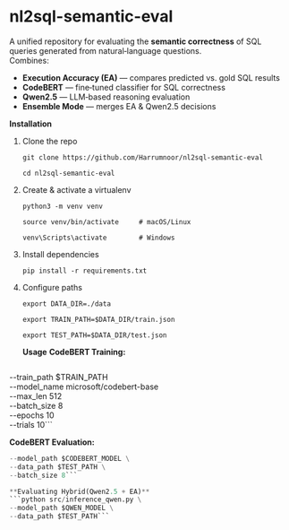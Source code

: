 # nl2sql-semantic-eval
A unified repository for evaluating the **semantic correctness** of SQL queries generated from natural‑language questions.  
Combines:

-  **Execution Accuracy (EA)** — compares predicted vs. gold SQL results  
-  **CodeBERT** — fine‑tuned classifier for SQL correctness  
-  **Qwen2.5** — LLM‑based reasoning evaluation  
-  **Ensemble Mode** — merges EA & Qwen2.5 decisions
  
  **Installation** 
1. Clone the repo
   
     ```git clone https://github.com/Harrumnoor/nl2sql-semantic-eval```

     ```cd nl2sql-semantic-eval```


3. Create & activate a virtualenv
   
     ```python3 -m venv venv```

     ```source venv/bin/activate     # macOS/Linux```
   
     ```venv\Scripts\activate        # Windows```
   
5. Install dependencies
   
     ```pip install -r requirements.txt```
   
7. Configure paths
   
     ```export DATA_DIR=./data```
   
     ```export TRAIN_PATH=$DATA_DIR/train.json```
   
     ```export TEST_PATH=$DATA_DIR/test.json```

   **Usage**
   **CodeBERT Training:**
   ```python src/train_codebert.py \
  --train_path $TRAIN_PATH \
  --model_name microsoft/codebert-base \
  --max_len 512 \
  --batch_size 8 \
  --epochs 10 \
  --trials 10```
   
   **CodeBERT Evaluation:**
   ```python src/inference_codebert.py \
  --model_path $CODEBERT_MODEL \
  --data_path $TEST_PATH \
  --batch_size 8```

   **Evaluating Hybrid(Qwen2.5 + EA)**
   ```python src/inference_qwen.py \
  --model_path $QWEN_MODEL \
  --data_path $TEST_PATH```

   





